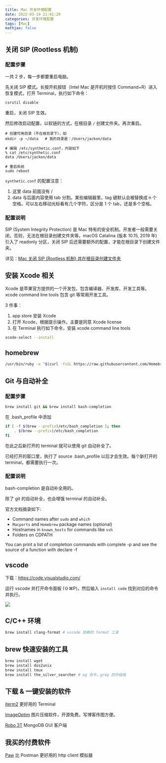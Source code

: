```yaml
---
title: Mac 开发环境配置
date: 2022-03-19 21:41:29
categories: 开发环境配置
tags: [Mac]
mathjax: false
---
```


## 关闭 SIP (Rootless 机制)

### 配置步骤

一共 2 步，每一步都要重启电脑。

先关闭 SIP 模式。长按开机按钮（Intel Mac 是开机时按住 Command+R）进入恢复模式，打开 Terminal，执行如下命令：

```bash
csrutil disable
```

重启，关闭 SIP 生效。

然后修改启动配置，以软链的方式，在根目录 `/` 创建文件夹。再次重启。

```
# 创建可用目录（不在根目录下），如
mkdir -p ~/data   # 我的目录是：/Users/jackon/data

# 编辑 /etc/synthetic.conf，内容如下
% cat /etc/synthetic.conf
data /Users/jackon/data

# 重启系统
sudo reboot
```

`synthetic.conf` 的配置注意：

1. 这里 data 前面没有 /
2. data 与后面内容使用 tab 分割。某些编辑器里，tag 键默认会被替换成 n 个空格。可以左右移动光标看有几个字符，区分是 1 个 tab，还是多个空格。

### 配置说明

SIP (System Integrity Protection) 是 Mac 特有的安全机制。开发者一般需要关闭，否则，无法在根目录创建文件夹等。macOS Catalina (版本 10.15, 2019 年) 引入了 readonly 分区，关闭 SIP 后还需要额外的配置，才能在根目录下创建文件夹。

详见：[Mac 关闭 SIP (Rootless 机制) 并在根目录创建文件夹](https://jackon.me/article/mac-turn-off-rootless/)

## 安装 Xcode 相关

Xcode 是苹果官方提供的一个开发包，包含编译器、开发库、开发工具等。xcode command line tools 包含 git 等常用开发工具。

3 件事：

1. app store 安装 Xcode
2. 打开 Xcode，根据提示操作。主要是同意 Xcode license
3. 在 Terminal 执行如下命令，安装 xcode command line tools

```bash
xcode-select --install
```

## homebrew

```bash
/usr/bin/ruby -e "$(curl -fsSL https://raw.githubusercontent.com/Homebrew/install/master/install)"
```

## Git 与自动补全

### 配置步骤

```bash
brew install git && brew install bash-completion
```

在 .bash_profile 中添加

```bash
if [ -f $(brew --prefix)/etc/bash_completion ]; then
    . $(brew --prefix)/etc/bash_completion
fi
```

在此之后新打开的 terminal 就可以使用 git 自动补全了。

已经打开的窗口里，执行了 source .bash_profile 以后才会生效。每个新打开的 terminal，都需要执行一次。

### 配置说明

bash-completion 是自动补全用的。

除了 git 的自动补全，也会增强 terminal 的自动补全。

官方文档摘录如下:

- Command names after `sudo` and `which`
- `Macports` and `Homebrew` package names (optional)
- Hostnames in `known_hosts` for commands like `ssh`
- Folders on CDPATH

You can print a list of completion commands with complete -p and see the source of a function with declare -f

## vscode

下载：<https://code.visualstudio.com/>

运行 vscode 并打开命令面板 (⇧⌘P)，然后输入 `install code` 找到对应的命令并执行。

![](https://tva1.sinaimg.cn/large/e6c9d24egy1h0fk62v601j20wm0dut9a.jpg)

## C/C++ 环境

```bash
brew install clang-format # vscode 依赖的 format 工具
```

## brew 快速安装的工具

```bash
brew install wget
brew install dos2unix
brew install tmux
brew install the_silver_searcher # ag 命令，grep 的升级版
```

## 下载 & 一键安装的软件

[iterm2](https://iterm2.com/) 更好用的 Terminal

[ImageOptim](https://imageoptim.com/howto.html) 图片压缩软件，开源免费。写博客传图方便。

[Robo 3T](https://robomongo.org/) MongoDB GUI 客户端

## 我买的付费软件

[Paw](https://paw.cloud/) 比 Postman 更好用的 http client 模拟器
